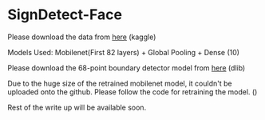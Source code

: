 # SignDetect-Face

Please download the data from <a href = "https://github.com/ardamavi/Sign-Language-Digits-Dataset" >here</a> (kaggle)
<br>

Models Used: Mobilenet(First 82 layers) + Global Pooling + Dense (10)
<br>

Please download the 68-point boundary detector model from <a href = "https://github.com/davisking/dlib-models" >here</a> (dlib)
<br>

Due to the huge size of the retrained mobilenet model, it couldn't be uploaded onto the github. Please follow the code for retraining the model. ()
<br>

Rest of the write up will be available soon. 
